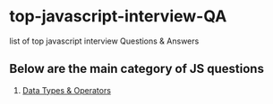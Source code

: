 # top-javascript-interview-QA

list of top javascript interview Questions & Answers

## Below are the main category of JS questions

1. [Data Types & Operators](/docs/dataTypes-operators.md)
